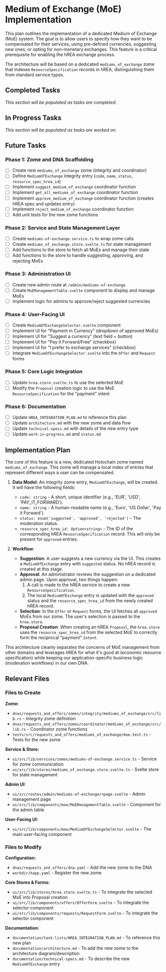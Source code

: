 # Medium of Exchange (MoE) Implementation

This plan outlines the implementation of a dedicated Medium of Exchange (MoE) system. The goal is to allow users to specify how they want to be compensated for their services, using pre-defined currencies, suggesting new ones, or opting for non-monetary exchanges. This feature is a critical prerequisite for enabling the hREA exchange process.

The architecture will be based on a dedicated `mediums_of_exchange` zome that indexes `ResourceSpecification` records in hREA, distinguishing them from standard service types.

## Completed Tasks

*This section will be populated as tasks are completed.*

## In Progress Tasks

*This section will be populated as tasks are worked on.*

## Future Tasks

### Phase 1: Zome and DNA Scaffolding
- [ ] Create new `mediums_of_exchange` zome (integrity and coordinator)
- [ ] Define `MediumOfExchange` integrity entry (`code`, `name`, `status`, `resource_spec_hrea_id`)
- [ ] Implement `suggest_medium_of_exchange` coordinator function
- [ ] Implement `get_all_mediums_of_exchange` coordinator function
- [ ] Implement `approve_medium_of_exchange` coordinator function (creates hREA spec and updates entry)
- [ ] Implement `reject_medium_of_exchange` coordinator function
- [ ] Add unit tests for the new zome functions

### Phase 2: Service and State Management Layer
- [ ] Create `mediums-of-exchange.service.ts` to wrap zome calls
- [ ] Create `mediums_of_exchange.store.svelte.ts` for state management
- [ ] Add functions to the store to fetch all MoEs and manage their state
- [ ] Add functions to the store to handle suggesting, approving, and rejecting MoEs

### Phase 3: Administration UI
- [ ] Create new admin route at `/admin/mediums-of-exchange`
- [ ] Create `MoEManagementTable.svelte` component to display and manage MoEs
- [ ] Implement logic for admins to approve/reject suggested currencies

### Phase 4: User-Facing UI
- [ ] Create `MediumOfExchangeSelector.svelte` component
- [ ] Implement UI for "Payment in Currency" (dropdown of approved MoEs)
- [ ] Implement UI for "Suggest a currency" (text field + button)
- [ ] Implement UI for "Pay it Forward/Free" (checkbox)
- [ ] Implement UI for "I prefer to exchange services" (checkbox)
- [ ] Integrate `MediumOfExchangeSelector.svelte` into the `Offer` and `Request` forms

### Phase 5: Core Logic Integration
- [ ] Update `hrea.store.svelte.ts` to use the selected MoE
- [ ] Modify the `Proposal` creation logic to use the MoE `ResourceSpecification` for the "payment" intent

### Phase 6: Documentation
- [ ] Update `HREA_INTEGRATION_PLAN.md` to reference this plan
- [ ] Update `architecture.md` with the new zome and data flow
- [ ] Update `technical-specs.md` with details of the new entry type
- [ ] Update `work-in-progress.md` and `status.md`

## Implementation Plan

The core of this feature is a new, dedicated Holochain zome named `mediums_of_exchange`. This zome will manage a local index of entries that represent different ways a user can be compensated.

1.  **Data Model**: An integrity zome entry, `MediumOfExchange`, will be created. It will have the following fields:
    *   `code: string` - A short, unique identifier (e.g., 'EUR', 'USD', 'PAY_IT_FORWARD').
    *   `name: string` - A human-readable name (e.g., 'Euro', 'US Dollar', 'Pay it Forward').
    *   `status: enum('suggested', 'approved', 'rejected')` - The moderation status.
    *   `resource_spec_hrea_id: Option<string>` - The ID of the corresponding hREA `ResourceSpecification` record. This will only be present for `approved` entries.

2.  **Workflow**:
    *   **Suggestion**: A user suggests a new currency via the UI. This creates a `MediumOfExchange` entry with `suggested` status. No hREA record is created at this stage.
    *   **Approval**: An administrator reviews the suggestion on a dedicated admin page. Upon approval, two things happen:
        1.  A call is made to the hREA service to create a new `ResourceSpecification`.
        2.  The local `MediumOfExchange` entry is updated with the `approved` status and the `resource_spec_hrea_id` from the newly created hREA record.
    *   **Selection**: In the `Offer` or `Request` forms, the UI fetches all `approved` MoEs from our zome. The user's selection is passed to the `hrea.store`.
    *   **Proposal Creation**: When creating an hREA `Proposal`, the `hrea.store` uses the `resource_spec_hrea_id` from the selected MoE to correctly form the reciprocal "payment" `Intent`.

This architecture cleanly separates the concerns of MoE management from other domains and leverages hREA for what it's good at (economic resource specification) while keeping our application-specific business logic (moderation workflows) in our own DNA.

## Relevant Files

### Files to Create

**Zome:**
- `dnas/requests_and_offers/zomes/integrity/mediums_of_exchange/src/lib.rs` - Integrity zome definition
- `dnas/requests_and_offers/zomes/coordinator/mediums_of_exchange/src/lib.rs` - Coordinator zome functions
- `tests/src/requests_and_offers/mediums_of_exchange/moe.test.ts` - Tests for the new zome

**Service & Store:**
- `ui/src/lib/services/zomes/mediums-of-exchange.service.ts` - Service for zome communication
- `ui/src/lib/stores/mediums_of_exchange.store.svelte.ts` - Svelte store for state management

**Admin UI:**
- `ui/src/routes/admin/mediums-of-exchange/+page.svelte` - Admin management page
- `ui/src/lib/components/moe/MoEManagementTable.svelte` - Component for the admin table

**User-Facing UI:**
- `ui/src/lib/components/moe/MediumOfExchangeSelector.svelte` - The main user-facing component

### Files to Modify

**Configuration:**
- `dnas/requests_and_offers/dna.yaml` - Add the new zome to the DNA
- `workdir/happ.yaml` - Register the new zome

**Core Stores & Forms:**
- `ui/src/lib/stores/hrea.store.svelte.ts` - To integrate the selected MoE into Proposal creation
- `ui/src/lib/components/offers/OfferForm.svelte` - To integrate the selector component
- `ui/src/lib/components/requests/RequestForm.svelte` - To integrate the selector component

**Documentation:**
- `documentation/task-lists/HREA_INTEGRATION_PLAN.md` - To reference this new plan
- `documentation/architecture.md` - To add the new zome to the architecture diagram/description
- `documentation/technical-specs.md` - To describe the new `MediumOfExchange` entry 